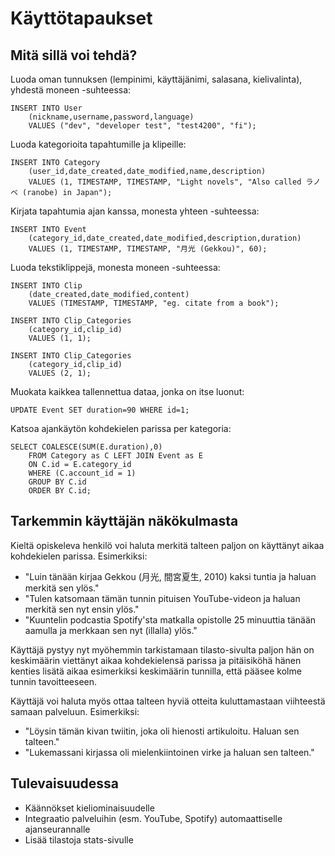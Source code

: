 # Käyttötapaukset
## Mitä sillä voi tehdä?
Luoda oman tunnuksen (lempinimi, käyttäjänimi, salasana, kielivalinta), yhdestä moneen -suhteessa: 
```
INSERT INTO User 
    (nickname,username,password,language) 
    VALUES ("dev", "developer test", "test4200", "fi");
```
Luoda kategorioita tapahtumille ja klipeille: 
```
INSERT INTO Category 
    (user_id,date_created,date_modified,name,description) 
    VALUES (1, TIMESTAMP, TIMESTAMP, "Light novels", "Also called ラノベ (ranobe) in Japan");
```
Kirjata tapahtumia ajan kanssa, monesta yhteen -suhteessa: 
```
INSERT INTO Event 
    (category_id,date_created,date_modified,description,duration) 
    VALUES (1, TIMESTAMP, TIMESTAMP, "月光 (Gekkou)", 60);
```
Luoda tekstiklippejä, monesta moneen -suhteessa: 
```
INSERT INTO Clip 
    (date_created,date_modified,content) 
    VALUES (TIMESTAMP, TIMESTAMP, "eg. citate from a book");

INSERT INTO Clip_Categories 
    (category_id,clip_id) 
    VALUES (1, 1);

INSERT INTO Clip_Categories 
    (category_id,clip_id) 
    VALUES (2, 1);
```
Muokata kaikkea tallennettua dataa, jonka on itse luonut: 
```
UPDATE Event SET duration=90 WHERE id=1;
```
Katsoa ajankäytön kohdekielen parissa per kategoria: 
```
SELECT COALESCE(SUM(E.duration),0) 
    FROM Category as C LEFT JOIN Event as E 
    ON C.id = E.category_id 
    WHERE (C.account_id = 1) 
    GROUP BY C.id 
    ORDER BY C.id;
```

## Tarkemmin käyttäjän näkökulmasta
Kieltä opiskeleva henkilö voi haluta merkitä talteen paljon on käyttänyt aikaa kohdekielen parissa. Esimerkiksi: 
* "Luin tänään kirjaa Gekkou (月光, 間宮夏生, 2010) kaksi tuntia ja haluan merkitä sen ylös."
* "Tulen katsomaan tämän tunnin pituisen YouTube-videon ja haluan merkitä sen nyt ensin ylös."
* "Kuuntelin podcastia Spotify'sta matkalla opistolle 25 minuuttia tänään aamulla ja merkkaan sen nyt (illalla) ylös."

Käyttäjä pystyy nyt myöhemmin tarkistamaan tilasto-sivulta paljon hän on keskimäärin viettänyt aikaa kohdekielensä parissa ja pitäisiköhä hänen kenties lisätä aikaa esimerkiksi keskimäärin tunnilla, että pääsee kolme tunnin tavoitteeseen. 
  
Käyttäjä voi haluta myös ottaa talteen hyviä otteita kuluttamastaan viihteestä samaan palveluun. Esimerkiksi: 
* "Löysin tämän kivan twiitin, joka oli hienosti artikuloitu. Haluan sen talteen."
* "Lukemassani kirjassa oli mielenkiintoinen virke ja haluan sen talteen."

## Tulevaisuudessa
* Käännökset kieliominaisuudelle
* Integraatio palveluihin (esm. YouTube, Spotify) automaattiselle ajanseurannalle
* Lisää tilastoja stats-sivulle
